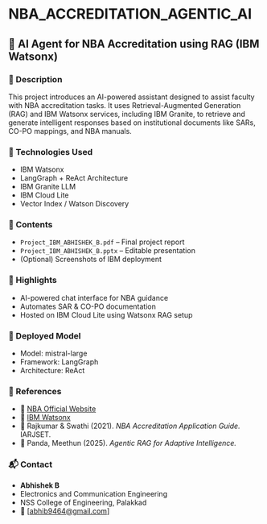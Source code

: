 # NBA_ACCREDITATION_AGENTIC_AI


## 🧠 AI Agent for NBA Accreditation using RAG (IBM Watsonx)

### 📌 Description

This project introduces an AI-powered assistant designed to assist faculty with NBA accreditation tasks. It uses Retrieval-Augmented Generation (RAG) and IBM Watsonx services, including IBM Granite, to retrieve and generate intelligent responses based on institutional documents like SARs, CO-PO mappings, and NBA manuals.

### 🔧 Technologies Used

* IBM Watsonx
* LangGraph + ReAct Architecture
* IBM Granite LLM
* IBM Cloud Lite
* Vector Index / Watson Discovery

### 📁 Contents

* `Project_IBM_ABHISHEK_B.pdf` – Final project report
* `Project_IBM_ABHISHEK_B.pptx` – Editable presentation
* (Optional) Screenshots of IBM deployment

### 📌 Highlights

* AI-powered chat interface for NBA guidance
* Automates SAR & CO-PO documentation
* Hosted on IBM Cloud Lite using Watsonx RAG setup

### 🚀 Deployed Model

* Model: mistral-large
* Framework: LangGraph
* Architecture: ReAct

### 📎 References

* 🔗 [NBA Official Website](https://www.nbaind.org/)
* 🔗 [IBM Watsonx](https://www.ibm.com/watsonx)
* 📃 Rajkumar & Swathi (2021). *NBA Accreditation Application Guide.* IARJSET.
* 📃 Panda, Meethun (2025). *Agentic RAG for Adaptive Intelligence.*


### 📬 Contact

*  **Abhishek B**
*  Electronics and Communication Engineering
*  NSS College of Engineering, Palakkad
*  📧 \[abhib9464@gmail.com]
